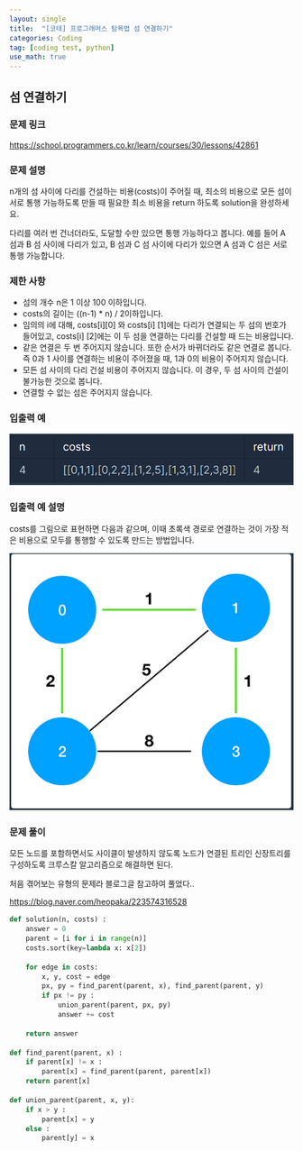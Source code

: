 ```yaml
---
layout: single
title:  "[코테] 프로그래머스 탐욕법 섬 연결하기"
categories: Coding
tag: [coding test, python]
use_math: true
---
```


## 섬 연결하기
### 문제 링크
<https://school.programmers.co.kr/learn/courses/30/lessons/42861>

### 문제 설명
n개의 섬 사이에 다리를 건설하는 비용(costs)이 주어질 때, 최소의 비용으로 모든 섬이 서로 통행 가능하도록 만들 때 필요한 최소 비용을 return 하도록 solution을 완성하세요.

다리를 여러 번 건너더라도, 도달할 수만 있으면 통행 가능하다고 봅니다. 예를 들어 A 섬과 B 섬 사이에 다리가 있고, B 섬과 C 섬 사이에 다리가 있으면 A 섬과 C 섬은 서로 통행 가능합니다.

### 제한 사항
- 섬의 개수 n은 1 이상 100 이하입니다.
- costs의 길이는 ((n-1) * n) / 2이하입니다.
- 임의의 i에 대해, costs[i][0] 와 costs[i] [1]에는 다리가 연결되는 두 섬의 번호가 들어있고, costs[i] [2]에는 이 두 섬을 연결하는 다리를 건설할 때 드는 비용입니다.
- 같은 연결은 두 번 주어지지 않습니다. 또한 순서가 바뀌더라도 같은 연결로 봅니다. 즉 0과 1 사이를 연결하는 비용이 주어졌을 때, 1과 0의 비용이 주어지지 않습니다.
- 모든 섬 사이의 다리 건설 비용이 주어지지 않습니다. 이 경우, 두 섬 사이의 건설이 불가능한 것으로 봅니다.
- 연결할 수 없는 섬은 주어지지 않습니다.

### 입출력 예
![그림1](/images/20250501_1.png)

### 입출력 예 설명
costs를 그림으로 표현하면 다음과 같으며, 이때 초록색 경로로 연결하는 것이 가장 적은 비용으로 모두를 통행할 수 있도록 만드는 방법입니다.

![그림2](/images/20250501_2.png)

### 문제 풀이
모든 노드를 포함하면서도 사이클이 발생하지 않도록 노드가 연결된 트리인 신장트리를 구성하도록 크루스칼 알고리즘으로 해결하면 된다.

처음 겪어보는 유형의 문제라 블로그글 참고하여 풀었다..

<https://blog.naver.com/heopaka/223574316528>


```python
def solution(n, costs) : 
    answer = 0
    parent = [i for i in range(n)]
    costs.sort(key=lambda x: x[2])

    for edge in costs:
        x, y, cost = edge
        px, py = find_parent(parent, x), find_parent(parent, y)
        if px != py :
            union_parent(parent, px, py)
            answer += cost
    
    return answer

def find_parent(parent, x) :
    if parent[x] != x :
        parent[x] = find_parent(parent, parent[x])
    return parent[x]

def union_parent(parent, x, y):
    if x > y :
        parent[x] = y
    else :
        parent[y] = x
```
